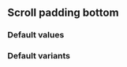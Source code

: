 ## Scroll padding bottom

<!-- <values.scrollPaddingBottom> -->
### Default values

<!-- </values.scrollPaddingBottom> -->

<!-- <variants.scrollPaddingBottom> -->
### Default variants

<!-- </variants.scrollPaddingBottom> -->
